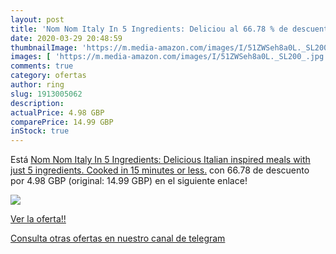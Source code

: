 ```yaml
---
layout: post
title: 'Nom Nom Italy In 5 Ingredients: Deliciou al 66.78 % de descuento'
date: 2020-03-29 20:48:59
thumbnailImage: 'https://m.media-amazon.com/images/I/51ZWSeh8a0L._SL200_.jpg'
images: [ 'https://m.media-amazon.com/images/I/51ZWSeh8a0L._SL200_.jpg' ]
comments: true
category: ofertas
author: ring
slug: 1913005062
description:
actualPrice: 4.98 GBP
comparePrice: 14.99 GBP
inStock: true
---
```


Está [Nom Nom Italy In 5 Ingredients: Delicious Italian inspired meals with just 5 ingredients. Cooked in 15 minutes or less.](https://www.amazon.com/dp/1913005062/?tag=redken08-20) con 66.78 de descuento por 4.98 GBP (original: 14.99 GBP) en el siguiente enlace!

[![](https://m.media-amazon.com/images/I/51ZWSeh8a0L._SL200_.jpg)](https://www.amazon.com/dp/1913005062/?tag=redken08-20)

[Ver la oferta!!](https://www.amazon.com/dp/1913005062/?tag=redken08-20)

[Consulta otras ofertas en nuestro canal de telegram](https://t.me/s/ofertas25)

